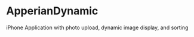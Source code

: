 ApperianDynamic
===============

iPhone Application with photo upload, dynamic image display, and sorting
